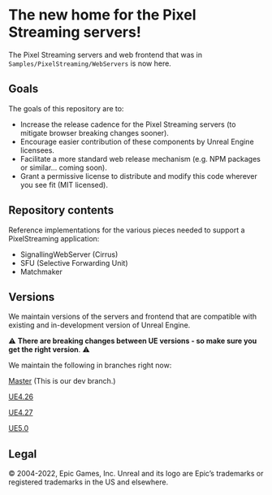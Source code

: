 # The new home for the Pixel Streaming servers!
The Pixel Streaming servers and web frontend that was in `Samples/PixelStreaming/WebServers` is now here. 

## Goals

The goals of this repository are to:

- Increase the release cadence for the Pixel Streaming servers (to mitigate browser breaking changes sooner).
- Encourage easier contribution of these components by Unreal Engine licensees.
- Facilitate a more standard web release mechanism (e.g. NPM packages or similar... coming soon).
- Grant a permissive license to distribute and modify this code wherever you see fit (MIT licensed).

## Repository contents

Reference implementations for the various pieces needed to support a PixelStreaming application:
- SignallingWebServer (Cirrus)
- SFU (Selective Forwarding Unit)
- Matchmaker

## Versions

We maintain versions of the servers and frontend that are compatible with existing and in-development version of Unreal Engine. 

:warning: **There are breaking changes between UE versions - so make sure you get the right version**. :warning:

We maintain the following in branches right now:

[Master](https://github.com/EpicGames/PixelStreamingInfrastructure/tree/master) (This is our dev branch.)

[UE4.26](https://github.com/EpicGames/PixelStreamingInfrastructure/tree/UE4.26)

[UE4.27](https://github.com/EpicGames/PixelStreamingInfrastructure/tree/UE4.27)

[UE5.0](https://github.com/EpicGames/PixelStreamingInfrastructure/tree/UE5.0)

## Legal
© 2004-2022, Epic Games, Inc. Unreal and its logo are Epic’s trademarks or registered trademarks in the US and elsewhere. 
